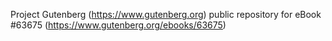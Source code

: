Project Gutenberg (https://www.gutenberg.org) public repository for eBook #63675 (https://www.gutenberg.org/ebooks/63675)
